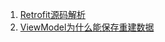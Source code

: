 1. [Retrofit源码解析](https://github.com/ZLOVE320483/DayDayUp/blob/main/retrofit.md)
2. [ViewModel为什么能保存重建数据](https://github.com/ZLOVE320483/DayDayUp/blob/main/viewmodel.md)